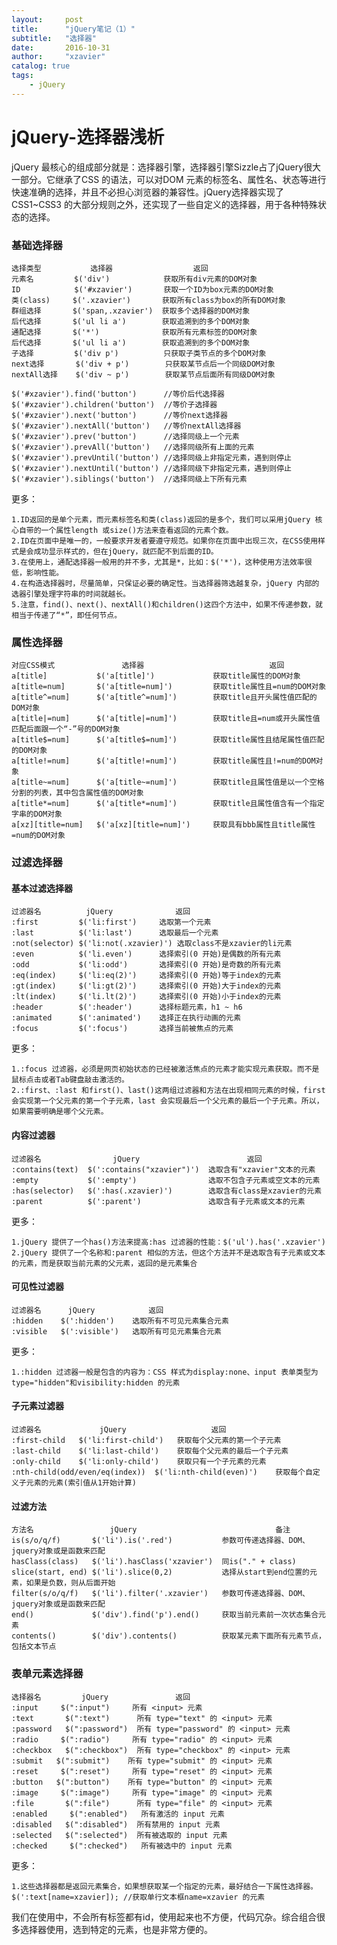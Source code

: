 ```yaml
---
layout:     post
title:      "jQuery笔记（1）"
subtitle:   "选择器"
date:       2016-10-31
author:     "xzavier"
catalog: true
tags:
    - jQuery
---
```


# jQuery-选择器浅析
jQuery 最核心的组成部分就是：选择器引擎，选择器引擎Sizzle占了jQuery很大一部分。它继承了CSS 的语法，可以对DOM 元素的标签名、属性名、状态等进行快速准确的选择，并且不必担心浏览器的兼容性。jQuery选择器实现了CSS1~CSS3 的大部分规则之外，还实现了一些自定义的选择器，用于各种特殊状态的选择。

### 基础选择器

    选择类型           选择器                  返回  
    元素名         $('div')            获取所有div元素的DOM对象
    ID            $('#xzavier')       获取一个ID为box元素的DOM对象
    类(class)     $('.xzavier')       获取所有class为box的所有DOM对象
    群组选择       $('span,.xzavier')  获取多个选择器的DOM对象
    后代选择       $('ul li a')        获取追溯到的多个DOM对象
    通配选择       $('*')              获取所有元素标签的DOM对象
    后代选择       $('ul li a')        获取追溯到的多个DOM对象
    子选择         $('div p')          只获取子类节点的多个DOM对象
    next选择       $('div + p')        只获取某节点后一个同级DOM对象
    nextAll选择    $('div ~ p')        获取某节点后面所有同级DOM对象
    
    $('#xzavier').find('button')      //等价后代选择器
    $('#xzavier').children('button')  //等价子选择器
    $('#xzavier').next('button')      //等价next选择器 
    $('#xzavier').nextAll('button')   //等价nextAll选择器    
    $('#xzavier').prev('button')      //选择同级上一个元素
    $('#xzavier').prevAll('button')   //选择同级所有上面的元素
    $('#xzavier').prevUntil('button') //选择同级上非指定元素，遇到则停止
    $('#xzavier').nextUntil('button') //选择同级下非指定元素，遇到则停止
    $('#xzavier').siblings('button')  //选择同级上下所有元素

更多：

    1.ID返回的是单个元素，而元素标签名和类(class)返回的是多个，我们可以采用jQuery 核心自带的一个属性length 或size()方法来查看返回的元素个数。    
    2.ID在页面中是唯一的，一般要求开发者要遵守规范。如果你在页面中出现三次，在CSS使用样式是会成功显示样式的，但在jQuery，就匹配不到后面的ID。
    3.在使用上，通配选择器一般用的并不多，尤其是*，比如：$('*')，这种使用方法效率很低，影响性能。 
    4.在构造选择器时，尽量简单，只保证必要的确定性。当选择器筛选越复杂，jQuery 内部的选器引擎处理字符串的时间就越长。 
    5.注意，find()、next()、nextAll()和children()这四个方法中，如果不传递参数，就相当于传递了“*”，即任何节点。

### 属性选择器

    对应CSS模式               选择器                            返回
    a[title]           $('a[title]')             获取title属性的DOM对象
    a[title=num]       $('a[title=num]')         获取title属性且=num的DOM对象
    a[title^=num]      $('a[title^=num]')        获取title且开头属性值匹配的DOM对象
    a[title|=num]      $('a[title|=num]')        获取title且=num或开头属性值匹配后面跟一个“-”号的DOM对象
    a[title$=num]      $('a[title$=num]')        获取title属性且结尾属性值匹配的DOM对象
    a[title!=num]      $('a[title!=num]')        获取title属性且!=num的DOM对象
    a[title~=num]      $('a[title~=num]')        获取title且属性值是以一个空格分割的列表，其中包含属性值的DOM对象
    a[title*=num]      $('a[title*=num]')        获取title且属性值含有一个指定字串的DOM对象
    a[xz][title=num]   $('a[xz][title=num]')     获取具有bbb属性且title属性=num的DOM对象

### 过滤选择器

#### 基本过滤选择器

    过滤器名          jQuery              返回       
    :first         $('li:first')     选取第一个元素     
    :last          $('li:last')      选取最后一个元素   
    :not(selector) $('li:not(.xzavier)') 选取class不是xzavier的li元素
    :even          $('li.even')      选择索引(0 开始)是偶数的所有元素
    :odd           $('li:odd')       选择索引(0 开始)是奇数的所有元素
    :eq(index)     $('li:eq(2)')     选择索引(0 开始)等于index的元素
    :gt(index)     $('li:gt(2)')     选择索引(0 开始)大于index的元素
    :lt(index)     $('li.lt(2)')     选择索引(0 开始)小于index的元素
    :header        $(':header')      选择标题元素，h1 ~ h6 
    :animated      $(':animated')    选择正在执行动画的元素
    :focus         $(':focus')       选择当前被焦点的元素

更多：

    1.:focus 过滤器，必须是网页初始状态的已经被激活焦点的元素才能实现元素获取。而不是鼠标点击或者Tab键盘敲击激活的。
    2.:first、:last 和first()、last()这两组过滤器和方法在出现相同元素的时候，first 会实现第一个父元素的第一个子元素，last 会实现最后一个父元素的最后一个子元素。所以，如果需要明确是哪个父元素。

#### 内容过滤器

    过滤器名                jQuery                        返回
    :contains(text)  $(':contains("xzavier")')  选取含有"xzavier"文本的元素
    :empty           $(':empty')                选取不包含子元素或空文本的元素
    :has(selector)   $(':has(.xzavier)')        选取含有class是xzavier的元素
    :parent          $(':parent')               选取含有子元素或文本的元素

更多：

    1.jQuery 提供了一个has()方法来提高:has 过滤器的性能：$('ul').has('.xzavier')
    2.jQuery 提供了一个名称和:parent 相似的方法，但这个方法并不是选取含有子元素或文本的元素，而是获取当前元素的父元素，返回的是元素集合

#### 可见性过滤器

    过滤器名      jQuery            返回
    :hidden    $(':hidden')    选取所有不可见元素集合元素
    :visible   $(':visible')   选取所有可见元素集合元素

更多：

    1.:hidden 过滤器一般是包含的内容为：CSS 样式为display:none、input 表单类型为type="hidden"和visibility:hidden 的元素

#### 子元素过滤器

    过滤器名             jQuery                   返回
    :first-child   $('li:first-child')   获取每个父元素的第一个子元素
    :last-child    $('li:last-child')    获取每个父元素的最后一个子元素
    :only-child    $('li:only-child')    获取只有一个子元素的元素
    :nth-child(odd/even/eq(index))  $('li:nth-child(even)')    获取每个自定义子元素的元素(索引值从1开始计算)

#### 过滤方法

    方法名                 jQuery                               备注
    is(s/o/q/f)       $('li').is('.red')           参数可传递选择器、DOM、jquery对象或是函数来匹配
    hasClass(class)   $('li').hasClass('xzavier')  同is("." + class)
    slice(start, end) $('li').slice(0,2)           选择从start到end位置的元素，如果是负数，则从后面开始
    filter(s/o/q/f)   $('li').filter('.xzavier')   参数可传递选择器、DOM、jquery对象或是函数来匹配
    end()             $('div').find('p').end()     获取当前元素前一次状态集合元素
    contents()        $('div').contents()          获取某元素下面所有元素节点，包括文本节点

### 表单元素选择器

    选择器名         jQuery               返回
    :input     $(":input")     所有 <input> 元素
    :text       $(":text")      所有 type="text" 的 <input> 元素
    :password   $(":password")  所有 type="password" 的 <input> 元素
    :radio     $(":radio")     所有 type="radio" 的 <input> 元素
    :checkbox   $(":checkbox")  所有 type="checkbox" 的 <input> 元素
    :submit   $(":submit")    所有 type="submit" 的 <input> 元素
    :reset     $(":reset")     所有 type="reset" 的 <input> 元素
    :button   $(":button")    所有 type="button" 的 <input> 元素
    :image     $(":image")     所有 type="image" 的 <input> 元素
    :file       $(":file")      所有 type="file" 的 <input> 元素      
    :enabled     $(":enabled")   所有激活的 input 元素
    :disabled   $(":disabled")  所有禁用的 input 元素
    :selected   $(":selected")  所有被选取的 input 元素
    :checked     $(":checked")   所有被选中的 input 元素

更多：

    1.这些选择器都是返回元素集合，如果想获取某一个指定的元素，最好结合一下属性选择器。
    $(':text[name=xzavier]); //获取单行文本框name=xzavier 的元素  

我们在使用中，不会所有标签都有id，使用起来也不方便，代码冗杂。综合组合很多选择器使用，选到特定的元素，也是非常方便的。   

